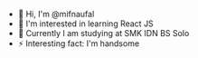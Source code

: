 - 👋 Hi, I'm @mifnaufal
- 👀 I'm interested in learning React JS
- 🌱 Currently I am studying at SMK IDN BS Solo
- ⚡ Interesting fact: I'm handsome

<!---
mifnaufal/mifnaufal is a special ✨ repository ✨ because `README.md` (this file) appears in your GitHub profile.
You can click the Preview link to see your changes.
--->
